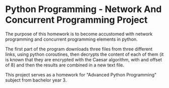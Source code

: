 # Python Programming - Network And Concurrent Programming Project
 
The purpose of this homework is to become accustomed with network programming and concurrent programming elements in python.

The first part of the program downloads three files from three different links, using python coroutines, then decrypts the content of each of them (it is known that they are encrypted with the Caesar algorithm, with and offset of 8) and then the results are combined in a new text file.

This project serves as a homework for "Advanced Python Programming" subject from bachelor year 3.   